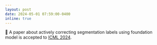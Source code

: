 ```yaml
---
layout: post
date: 2024-05-01 07:59:00-0400
inline: true
---
```


📩 A paper about actively correcting segmentation labels using foundation model is accepted to [ICML 2024](https://icml.cc/).